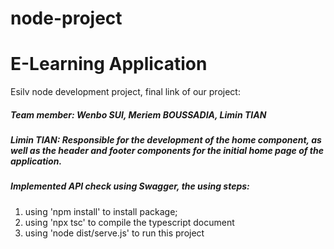 # node-project
# E-Learning Application
Esilv node development project, final link of our project:
##### Team member: Wenbo SUI, Meriem BOUSSADIA, Limin TIAN
##### Limin TIAN: Responsible for the development of the home component, as well as the header and footer components for the initial home page of the application.
##### Implemented API check using Swagger, the using steps:
1. using 'npm install' to install package;
2. using 'npx tsc' to compile the typescript document
3. using 'node dist/serve.js' to run this project
   


